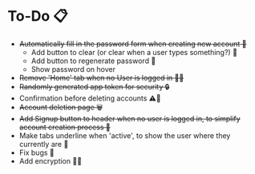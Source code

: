 # To-Do 📋

-   ~~Automatically fill in the password form when creating new account 🤖~~
    -   Add button to clear (or clear when a user types something?) 🔄
    -   Add button to regenerate password 🔑
    -   Show password on hover
-   ~~Remove 'Home' tab when no User is logged in 🏡❌~~
-   ~~Randomly generated app token for security 🔒~~
-   Confirmation before deleting accounts ⚠️🚫
-   ~~Account deletion page 🗑️~~
-   ~~Add Signup button to header when no user is logged in, to simplify account creation process 📝~~
-   Make tabs underline when 'active', to show the user where they currently are 📌
-   Fix bugs 🐞
-   Add encryption 🎉🔐
